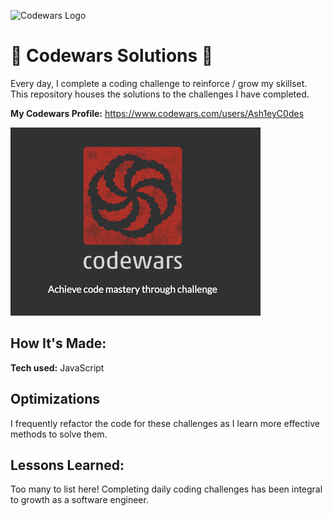 ![Codewars Logo](https://www.codewars.com/users/Ash1eyC0des/badges/large)


# 🥋 Codewars Solutions 🥋

Every day, I complete a coding challenge to reinforce / grow my skillset. This repository houses the solutions to the challenges I have completed. 

**My Codewars Profile:** https://www.codewars.com/users/Ash1eyC0des


![Codewars Logo](https://github.com/Ash1eyC0des/Codewars/blob/df03f64822aa62fa882c9be7f2e6d470a3b18ea9/codewars-logo.png)


## How It's Made:

**Tech used:** JavaScript


## Optimizations

I frequently refactor the code for these challenges as I learn more effective methods to solve them. 


## Lessons Learned:

Too many to list here! Completing daily coding challenges has been integral to growth as a software engineer. 
